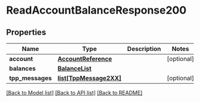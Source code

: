 # ReadAccountBalanceResponse200

## Properties
Name | Type | Description | Notes
------------ | ------------- | ------------- | -------------
**account** | [**AccountReference**](AccountReference.md) |  | [optional] 
**balances** | [**BalanceList**](BalanceList.md) |  | 
**tpp_messages** | [**list[TppMessage2XX]**](TppMessage2XX.md) |  | [optional] 

[[Back to Model list]](../README.md#documentation-for-models) [[Back to API list]](../README.md#documentation-for-api-endpoints) [[Back to README]](../README.md)

